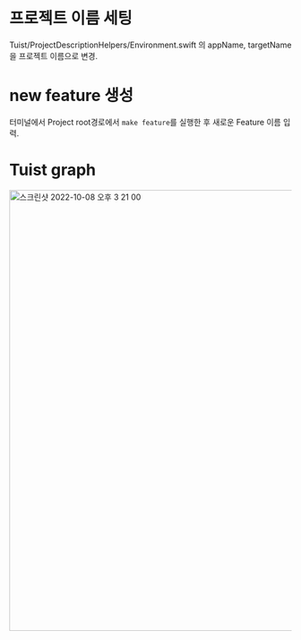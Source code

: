 # 프로젝트 이름 세팅

Tuist/ProjectDescriptionHelpers/Environment.swift 의 appName, targetName을 프로젝트 이름으로 변경.

# new feature 생성
터미널에서 Project root경로에서 `make feature`를 실행한 후 새로운 Feature 이름 입력.

# Tuist graph
<img width="788" alt="스크린샷 2022-10-08 오후 3 21 00" src="https://user-images.githubusercontent.com/74440939/194692588-c9ace008-217f-4d03-b7f1-b53fcd18093d.png">
